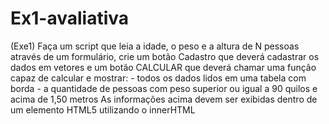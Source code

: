 # Ex1-avaliativa
(Exe1) Faça um script que leia a idade, o peso e a altura de N pessoas através de um         formulário, crie um botão Cadastro que deverá cadastrar os dados em vetores e um botão         CALCULAR que deverá chamar uma função capaz de calcular e mostrar:         - todos os dados lidos em uma tabela com borda         - a quantidade de pessoas com peso superior ou igual a 90 quilos e acima de 1,50             metros         As informações acima devem ser exibidas dentro de um elemento HTML5 utilizando o         innerHTML

